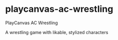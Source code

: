 # playcanvas-ac-wrestling
PlayCanvas AC Wrestling

A wrestling game with likable, stylized characters
